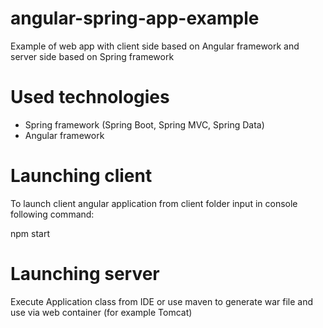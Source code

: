 # angular-spring-app-example
Example of web app with client side based on Angular framework and server side based on Spring framework

# Used technologies
- Spring framework (Spring Boot, Spring MVC, Spring Data)
- Angular framework

# Launching client
To launch client angular application from client folder input in console following command:

npm start

# Launching server
Execute Application class from IDE or use maven to generate war file and use via web container (for example Tomcat)
